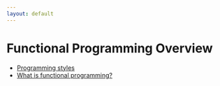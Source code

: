 ```yaml
---
layout: default
---
```

# Functional Programming Overview

* [Programming styles](programming-styles.md)
* [What is functional programming?](introduction.md)
